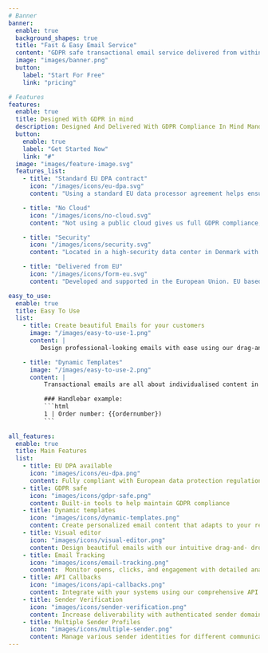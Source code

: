 ```yaml
---
# Banner
banner:
  enable: true
  background_shapes: true
  title: "Fast & Easy Email Service"
  content: "GDPR safe transactional email service delivered from within the EU."
  image: "images/banner.png"
  button:
    label: "Start For Free"
    link: "pricing"

# Features
features:
  enable: true
  title: Designed With GDPR in mind
  description: Designed And Delivered With GDPR Compliance In Mind Mandaa EUmail is designed to be 100% GDPR safe for customers who require the highest level of compliance.
  button:
    enable: true
    label: "Get Started Now"
    link: "#"
  image: "images/feature-image.svg"
  features_list:
    - title: "Standard EU DPA contract"
      icon: "/images/icons/eu-dpa.svg"
      content: "Using a standard EU data processor agreement helps ensure compliance with data protection laws and provides clear guidelines for the handling of personal data by processors."

    - title: "No Cloud"
      icon: "/images/icons/no-cloud.svg"
      content: "Not using a public cloud gives us full GDPR compliance, greater control over data security, flexibility in hardware and software choices, and potentially lower long-term costs."

    - title: "Security"
      icon: "/images/icons/security.svg"
      content: "Located in a high-security data center in Denmark with reliable power supply, advanced digital infrastructure, and a stable political and economic environment." 

    - title: "Delivered from EU"
      icon: "/images/icons/form-eu.svg"
      content: "Developed and supported in the European Union. EU based hosting provide full compliance with EU data protection regulations, better data sovereignty and security, and localiced support."

easy_to_use:
  enable: true
  title: Easy To Use
  list:
    - title: Create beautiful Emails for your customers
      image: "/images/easy-to-use-1.png"
      content: |
         Design professional-looking emails with ease using our drag-and-drop builder. Whether you're sending newsletters, promotions, or announcements, our intuitive editor ensures your content looks great on every device. No coding required—just your creativity.

    - title: "Dynamic Templates"
      image: "/images/easy-to-use-2.png"
      content: |
          Transactional emails are all about individualised content in your emails, for example account creation or order confirmations. Use your own handlebars to include your dynamic data in your email.

          ### Handlebar example:
          ```html
          1 | Order number: {{ordernumber})
          ``` 
          
all_features:
  enable: true
  title: Main Features
  list:
    - title: EU DPA available
      icon: "images/icons/eu-dpa.png"
      content: Fully compliant with European data protection regulations
    - title: GDPR safe
      icon: "images/icons/gdpr-safe.png"
      content: Built-in tools to help maintain GDPR compliance
    - title: Dynamic templates
      icon: "images/icons/dynamic-templates.png"
      content: Create personalized email content that adapts to your recipients
    - title: Visual editor
      icon: "images/icons/visual-editor.png"
      content: Design beautiful emails with our intuitive drag-and- drop editor
    - title: Email Tracking
      icon: "images/icons/email-tracking.png"
      content:  Monitor opens, clicks, and engagement with detailed analytics
    - title: API Callbacks
      icon: "images/icons/api-callbacks.png"
      content: Integrate with your systems using our comprehensive API
    - title: Sender Verification
      icon: "images/icons/sender-verification.png"
      content: Increase deliverability with authenticated sender domains
    - title: Multiple Sender Profiles
      icon: "images/icons/multiple-sender.png"
      content: Manage various sender identities for different communication needs
---
```


